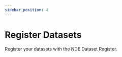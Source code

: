 ```yaml
---
sidebar_position: 4
---
```


# Register Datasets

Register your datasets with the NDE Dataset Register.
